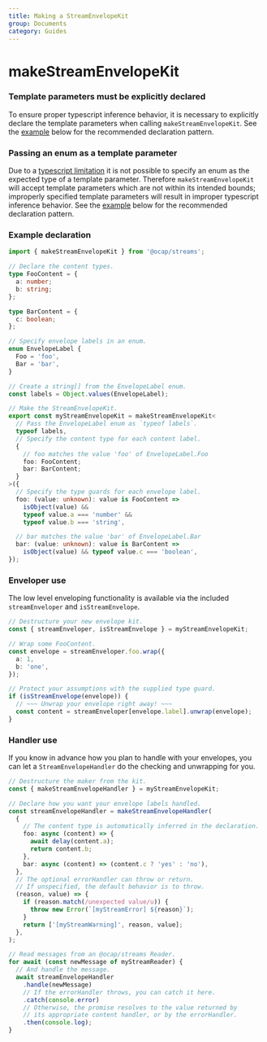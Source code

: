 ```yaml
---
title: Making a StreamEnvelopeKit
group: Documents
category: Guides
---
```


# makeStreamEnvelopeKit

### Template parameters must be explicitly declared

To ensure proper typescript inference behavior, it is necessary to explicitly declare the template parameters when calling `makeStreamEnvelopeKit`. See the [example](#example) below for the recommended declaration pattern.

### Passing an enum as a template parameter

Due to a [typescript limitation](https://github.com/microsoft/TypeScript/issues/30611) it is not possible to specify an enum as the expected type of a template parameter. Therefore `makeStreamEnvelopeKit` will accept template parameters which are not within its intended bounds; improperly specified template parameters will result in improper typescript inference behavior. See the [example](#example) below for the recommended declaration pattern.

### Example declaration

```ts
import { makeStreamEnvelopeKit } from '@ocap/streams';

// Declare the content types.
type FooContent = {
  a: number;
  b: string;
};

type BarContent = {
  c: boolean;
};

// Specify envelope labels in an enum.
enum EnvelopeLabel {
  Foo = 'foo',
  Bar = 'bar',
}

// Create a string[] from the EnvelopeLabel enum.
const labels = Object.values(EnvelopeLabel);

// Make the StreamEnvelopeKit.
export const myStreamEnvelopeKit = makeStreamEnvelopeKit<
  // Pass the EnvelopeLabel enum as `typeof labels`.
  typeof labels,
  // Specify the content type for each content label.
  {
    // foo matches the value 'foo' of EnvelopeLabel.Foo
    foo: FooContent;
    bar: BarContent;
  }
>({
  // Specify the type guards for each envelope label.
  foo: (value: unknown): value is FooContent =>
    isObject(value) &&
    typeof value.a === 'number' &&
    typeof value.b === 'string',

  // bar matches the value 'bar' of EnvelopeLabel.Bar
  bar: (value: unknown): value is BarContent =>
    isObject(value) && typeof value.c === 'boolean',
});
```

### Enveloper use

The low level enveloping functionality is available via the included `streamEnveloper` and `isStreamEnvelope`.

```ts
// Destructure your new envelope kit.
const { streamEnveloper, isStreamEnvelope } = myStreamEnvelopeKit;

// Wrap some FooContent.
const envelope = streamEnveloper.foo.wrap({
  a: 1,
  b: 'one',
});

// Protect your assumptions with the supplied type guard.
if (isStreamEnvelope(envelope)) {
  // ~~~ Unwrap your envelope right away! ~~~
  const content = streamEnveloper[envelope.label].unwrap(envelope);
}
```

### Handler use

If you know in advance how you plan to handle with your envelopes, you can let a `StreamEnvelopeHandler` do the checking and unwrapping for you.

```ts
// Destructure the maker from the kit.
const { makeStreamEnvelopeHandler } = myStreamEnvelopeKit;

// Declare how you want your envelope labels handled.
const streamEnvelopeHandler = makeStreamEnvelopeHandler(
  {
    // The content type is automatically inferred in the declaration.
    foo: async (content) => {
      await delay(content.a);
      return content.b;
    },
    bar: async (content) => (content.c ? 'yes' : 'no'),
  },
  // The optional errorHandler can throw or return.
  // If unspecified, the default behavior is to throw.
  (reason, value) => {
    if (reason.match(/unexpected value/u)) {
      throw new Error(`[myStreamError] ${reason}`);
    }
    return ['[myStreamWarning]', reason, value];
  },
);

// Read messages from an @ocap/streams Reader.
for await (const newMessage of myStreamReader) {
  // And handle the message.
  await streamEnvelopeHandler
    .handle(newMessage)
    // If the errorHandler throws, you can catch it here.
    .catch(console.error)
    // Otherwise, the promise resolves to the value returned by
    // its appropriate content handler, or by the errorHandler.
    .then(console.log);
}
```
